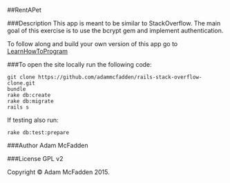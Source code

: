 ##RentAPet

###Description
This app is meant to be similar to StackOverflow. The main goal of this exercise is to use the bcrypt gem and implement authentication. 

To follow along and build your own version of this app go to <a href="https://www.learnhowtoprogram.com/lessons/stack-overflow-clone-monday-tuesday-classwork" target="#">LearnHowToProgram</a>

###To open the site locally run the following code:

```
git clone https://github.com/adammcfadden/rails-stack-overflow-clone.git
bundle
rake db:create
rake db:migrate
rails s
```

If testing also run: 

```
rake db:test:prepare
```

###Author
Adam McFadden

###License
GPL v2

Copyright &copy; Adam McFadden 2015.
